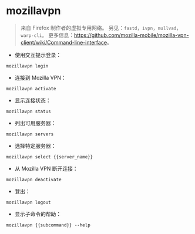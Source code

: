 # mozillavpn

> 来自 Firefox 制作者的虚拟专用网络。
> 另见：`fastd`，`ivpn`，`mullvad`，`warp-cli`。
> 更多信息：<https://github.com/mozilla-mobile/mozilla-vpn-client/wiki/Command-line-interface>。

- 使用交互提示登录：

`mozillavpn login`

- 连接到 Mozilla VPN：

`mozillavpn activate`

- 显示连接状态：

`mozillavpn status`

- 列出可用服务器：

`mozillavpn servers`

- 选择特定服务器：

`mozillavpn select {{server_name}}`

- 从 Mozilla VPN 断开连接：

`mozillavpn deactivate`

- 登出：

`mozillavpn logout`

- 显示子命令的帮助：

`mozillavpn {{subcommand}} --help`